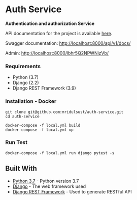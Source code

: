 # Auth Service

**Authentication and authorization Service**

API documentation for the project is available [here](docs/rest_api.md).

Swagger documentation: [http://localhost:8000/api/v1/docs/](http://localhost:8000/api/v1/docs/)

Admin: [http://localhost:8000/lbhr5Q2NPWNizVb/](http://localhost:8000/lbhr5Q2NPWNizVb/)

### Requirements
- Python (3.7)
- Django (2.2)
- Django REST Framework (3.9)

### Installation - Docker

```
git clone git@github.com:mridulsust/auth-service.git
cd auth-service

docker-compose -f local.yml build
docker-compose -f local.yml up
```

### Run Test

```
docker-compose -f local.yml run django pytest -s
```

## Built With

* [Python 3.7](https://docs.python.org/3.7/) - Python version 3.7
* [Django](https://www.djangoproject.com/) - The web framework used
* [Django REST Framework](http://www.django-rest-framework.org/) - Used to generate RESTful API
